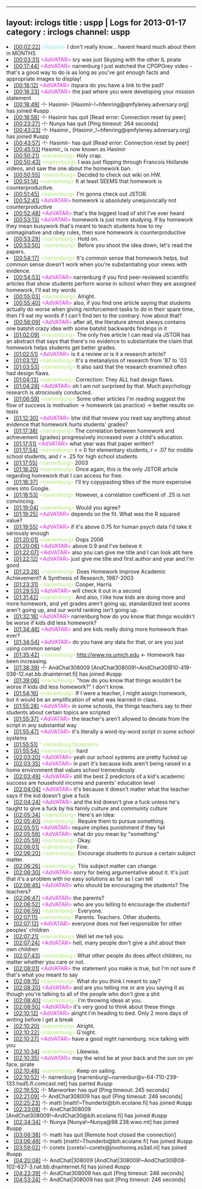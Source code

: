 
---
layout: irclogs
title : uspp | Logs for 2013-01-17
category : irclogs
channel: uspp
---
<li class="logitem"><a href="#00:02:22" name="00:02:22" class="time">[00:02:22]</a> <span class="person" style="color:#7deee6">&lt;itspara&gt;</span> I don't really know... havent heard much about them in MONTHS </li>
<li class="logitem"><a href="#00:03:31" name="00:03:31" class="time">[00:03:31]</a> <span class="person" style="color:#f51bf7">&lt;AdVATAR&gt;</span> sry was just Skyping with the other IL pirate </li>
<li class="logitem"><a href="#00:17:44" name="00:17:44" class="time">[00:17:44]</a> <span class="person" style="color:#f51bf7">&lt;AdVATAR&gt;</span> narrenburg I just watched the CPGPGrey video - that's a good way to do is as long as you've got enough facts and appropriate images to display! </li>
<li class="logitem"><a href="#00:18:12" name="00:18:12" class="time">[00:18:12]</a> <span class="person" style="color:#f51bf7">&lt;AdVATAR&gt;</span> itspara do you have a link to the pad? </li>
<li class="logitem"><a href="#00:18:23" name="00:18:23" class="time">[00:18:23]</a> <span class="person" style="color:#f51bf7">&lt;AdVATAR&gt;</span> the pad where you were developing your mission statement </li>
<li class="logitem"><a href="#00:18:49" name="00:18:49" class="time">[00:18:49]</a> -!- <span class="join">Hasimir-</span> [Hasimir-!~hfenring@qmfyleney.adversary.org] has joined #uspp </li>
<li class="logitem"><a href="#00:18:58" name="00:18:58" class="time">[00:18:58]</a> -!- <span class="quit">Hasimir</span> has quit [Read error: Connection reset by peer] </li>
<li class="logitem"><a href="#00:23:27" name="00:23:27" class="time">[00:23:27]</a> -!- <span class="quit">Nunya</span> has quit [Ping timeout: 264 seconds] </li>
<li class="logitem"><a href="#00:43:23" name="00:43:23" class="time">[00:43:23]</a> -!- <span class="join">Hasimir_</span> [Hasimir_!~hfenring@qmfyleney.adversary.org] has joined #uspp </li>
<li class="logitem"><a href="#00:43:57" name="00:43:57" class="time">[00:43:57]</a> -!- <span class="quit">Hasimir-</span> has quit [Read error: Connection reset by peer] </li>
<li class="logitem"><a href="#00:45:53" name="00:45:53" class="time">[00:45:53]</a> <span class="nick">Hasimir_</span> is now known as <span class="nick">Hasimir</span> </li>
<li class="logitem"><a href="#00:50:21" name="00:50:21" class="time">[00:50:21]</a> <span class="person" style="color:#a8ec6e">&lt;narrenburg&gt;</span> Holy crap. </li>
<li class="logitem"><a href="#00:50:43" name="00:50:43" class="time">[00:50:43]</a> <span class="person" style="color:#a8ec6e">&lt;narrenburg&gt;</span> I was just flipping through Francois Hollande videos, and saw the one about the homework ban. </li>
<li class="logitem"><a href="#00:50:55" name="00:50:55" class="time">[00:50:55]</a> <span class="person" style="color:#a8ec6e">&lt;narrenburg&gt;</span> Decided to check out wiki on HW. </li>
<li class="logitem"><a href="#00:51:14" name="00:51:14" class="time">[00:51:14]</a> <span class="person" style="color:#a8ec6e">&lt;narrenburg&gt;</span> It at least SEEMS that homework is counterproductive. </li>
<li class="logitem"><a href="#00:51:45" name="00:51:45" class="time">[00:51:45]</a> <span class="person" style="color:#a8ec6e">&lt;narrenburg&gt;</span> I'm gonna check out JSTOR. </li>
<li class="logitem"><a href="#00:52:41" name="00:52:41" class="time">[00:52:41]</a> <span class="person" style="color:#f51bf7">&lt;AdVATAR&gt;</span> homework is absolutely unequivocally not counterproductive </li>
<li class="logitem"><a href="#00:52:48" name="00:52:48" class="time">[00:52:48]</a> <span class="person" style="color:#f51bf7">&lt;AdVATAR&gt;</span> that's the biggest load of shit I've ever heard </li>
<li class="logitem"><a href="#00:53:13" name="00:53:13" class="time">[00:53:13]</a> <span class="person" style="color:#f51bf7">&lt;AdVATAR&gt;</span> homework is just more studying.  If by homework they mean busywork that's meant to teach students how to my unimaginative and obey rules, then sure homework is counterproductive </li>
<li class="logitem"><a href="#00:53:29" name="00:53:29" class="time">[00:53:29]</a> <span class="person" style="color:#a8ec6e">&lt;narrenburg&gt;</span> Hold on. </li>
<li class="logitem"><a href="#00:53:50" name="00:53:50" class="time">[00:53:50]</a> <span class="person" style="color:#a8ec6e">&lt;narrenburg&gt;</span> Before you shoot the idea down, let's read the papers. </li>
<li class="logitem"><a href="#00:54:17" name="00:54:17" class="time">[00:54:17]</a> <span class="person" style="color:#a8ec6e">&lt;narrenburg&gt;</span> It's common sense that homework helps, but common sense doesn't work when you're substantiating your views with evidence. </li>
<li class="logitem"><a href="#00:54:53" name="00:54:53" class="time">[00:54:53]</a> <span class="person" style="color:#f51bf7">&lt;AdVATAR&gt;</span> narrenburg if you find peer-reviewed scientific articles that show students perform worse in school when they are assigned homework, I'll eat my words </li>
<li class="logitem"><a href="#00:55:03" name="00:55:03" class="time">[00:55:03]</a> <span class="person" style="color:#a8ec6e">&lt;narrenburg&gt;</span> Alright. </li>
<li class="logitem"><a href="#00:55:40" name="00:55:40" class="time">[00:55:40]</a> <span class="person" style="color:#f51bf7">&lt;AdVATAR&gt;</span> also, if you find one article saying that students actually do worse when giving reinforcement tasks to do in their spare time, then I'll eat my words if I can't find ten to the contrary.  how about that? </li>
<li class="logitem"><a href="#00:56:09" name="00:56:09" class="time">[00:56:09]</a> <span class="person" style="color:#f51bf7">&lt;AdVATAR&gt;</span> after all, the literature almost always contains one batshit crazy idea with some batshit backwards findings in it </li>
<li class="logitem"><a href="#01:02:09" name="01:02:09" class="time">[01:02:09]</a> <span class="person" style="color:#a8ec6e">&lt;narrenburg&gt;</span> The only free article I can read via JSTOR has an abstract that says that there's no evidence to substantiate the claim that homework helps students get better grades. </li>
<li class="logitem"><a href="#01:02:51" name="01:02:51" class="time">[01:02:51]</a> <span class="person" style="color:#f51bf7">&lt;AdVATAR&gt;</span> is it a review or is it a research article? </li>
<li class="logitem"><a href="#01:03:12" name="01:03:12" class="time">[01:03:12]</a> <span class="person" style="color:#a8ec6e">&lt;narrenburg&gt;</span> It's a metanalysis of research from '87 to '03 </li>
<li class="logitem"><a href="#01:03:53" name="01:03:53" class="time">[01:03:53]</a> <span class="person" style="color:#a8ec6e">&lt;narrenburg&gt;</span> It also said that the research examined often had design flaws. </li>
<li class="logitem"><a href="#01:04:13" name="01:04:13" class="time">[01:04:13]</a> <span class="person" style="color:#a8ec6e">&lt;narrenburg&gt;</span> Correction: They ALL had design flaws. </li>
<li class="logitem"><a href="#01:04:29" name="01:04:29" class="time">[01:04:29]</a> <span class="person" style="color:#f51bf7">&lt;AdVATAR&gt;</span> oh I am not surprised by that.  Much psychology research is atrociously conducted. </li>
<li class="logitem"><a href="#01:06:59" name="01:06:59" class="time">[01:06:59]</a> <span class="person" style="color:#a8ec6e">&lt;narrenburg&gt;</span> Some other articles I'm reading suggest the flow of success is motivation -&gt; homework (as practice) -&gt; better results on tests </li>
<li class="logitem"><a href="#01:12:30" name="01:12:30" class="time">[01:12:30]</a> <span class="person" style="color:#f51bf7">&lt;AdVATAR&gt;</span> btw did that review you read say anything about evidence that homework hurts students' grades? </li>
<li class="logitem"><a href="#01:17:38" name="01:17:38" class="time">[01:17:38]</a> <span class="person" style="color:#a8ec6e">&lt;narrenburg&gt;</span> The correlation between homework and achievement (grades) progressively increased over a child's education. </li>
<li class="logitem"><a href="#01:17:51" name="01:17:51" class="time">[01:17:51]</a> <span class="person" style="color:#f51bf7">&lt;AdVATAR&gt;</span> what year was that paper written? </li>
<li class="logitem"><a href="#01:17:54" name="01:17:54" class="time">[01:17:54]</a> <span class="person" style="color:#a8ec6e">&lt;narrenburg&gt;</span> r = 0  for elementary students, r = .07 for middle school students, and r = .25 for high school students </li>
<li class="logitem"><a href="#01:17:55" name="01:17:55" class="time">[01:17:55]</a> <span class="person" style="color:#a8ec6e">&lt;narrenburg&gt;</span> 2003 </li>
<li class="logitem"><a href="#01:18:20" name="01:18:20" class="time">[01:18:20]</a> <span class="person" style="color:#a8ec6e">&lt;narrenburg&gt;</span> Once again, this is the only JSTOR article regarding homework that I can access for free. </li>
<li class="logitem"><a href="#01:18:37" name="01:18:37" class="time">[01:18:37]</a> <span class="person" style="color:#a8ec6e">&lt;narrenburg&gt;</span> I'll try copypasting titles of the more expensive ones into Google. </li>
<li class="logitem"><a href="#01:18:53" name="01:18:53" class="time">[01:18:53]</a> <span class="person" style="color:#a8ec6e">&lt;narrenburg&gt;</span> However, a correlation coefficient of .25 is not convincing. </li>
<li class="logitem"><a href="#01:19:04" name="01:19:04" class="time">[01:19:04]</a> <span class="person" style="color:#a8ec6e">&lt;narrenburg&gt;</span> Would you agree? </li>
<li class="logitem"><a href="#01:19:25" name="01:19:25" class="time">[01:19:25]</a> <span class="person" style="color:#f51bf7">&lt;AdVATAR&gt;</span> depends on the fit.  What was the R squared value? </li>
<li class="logitem"><a href="#01:19:55" name="01:19:55" class="time">[01:19:55]</a> <span class="person" style="color:#f51bf7">&lt;AdVATAR&gt;</span> if it's above 0.75 for human psych data I'd take it seriously enough </li>
<li class="logitem"><a href="#01:20:01" name="01:20:01" class="time">[01:20:01]</a> <span class="person" style="color:#a8ec6e">&lt;narrenburg&gt;</span> Oops 2006 </li>
<li class="logitem"><a href="#01:20:06" name="01:20:06" class="time">[01:20:06]</a> <span class="person" style="color:#f51bf7">&lt;AdVATAR&gt;</span> above 0.9 and I've believe it </li>
<li class="logitem"><a href="#01:22:07" name="01:22:07" class="time">[01:22:07]</a> <span class="person" style="color:#f51bf7">&lt;AdVATAR&gt;</span> also you can give me title and I can look atit here </li>
<li class="logitem"><a href="#01:22:12" name="01:22:12" class="time">[01:22:12]</a> <span class="person" style="color:#f51bf7">&lt;AdVATAR&gt;</span> just give me title and first author and year and I'm good </li>
<li class="logitem"><a href="#01:23:28" name="01:23:28" class="time">[01:23:28]</a> <span class="person" style="color:#a8ec6e">&lt;narrenburg&gt;</span> Does Homework Improve Academic Achievement? A Synthesis of Research, 1987-2003 </li>
<li class="logitem"><a href="#01:23:31" name="01:23:31" class="time">[01:23:31]</a> <span class="person" style="color:#a8ec6e">&lt;narrenburg&gt;</span> Cooper, Harris </li>
<li class="logitem"><a href="#01:29:53" name="01:29:53" class="time">[01:29:53]</a> <span class="person" style="color:#f51bf7">&lt;AdVATAR&gt;</span> will check it out in a second </li>
<li class="logitem"><a href="#01:31:42" name="01:31:42" class="time">[01:31:42]</a> <span class="person" style="color:#a8ec6e">&lt;narrenburg&gt;</span> And also, I like how kids are doing more and more homework, and yet grades aren't going up, standardized test scores aren't going up, and our world ranking isn't going up. </li>
<li class="logitem"><a href="#01:32:18" name="01:32:18" class="time">[01:32:18]</a> <span class="person" style="color:#f51bf7">&lt;AdVATAR&gt;</span> narrenburg how do you know that things wouldn't be worse if kids did less homework? </li>
<li class="logitem"><a href="#01:34:46" name="01:34:46" class="time">[01:34:46]</a> <span class="person" style="color:#f51bf7">&lt;AdVATAR&gt;</span> and are kids really doing more homework than ever? </li>
<li class="logitem"><a href="#01:34:54" name="01:34:54" class="time">[01:34:54]</a> <span class="person" style="color:#f51bf7">&lt;AdVATAR&gt;</span> do you have any data for that, or are you just using common sense/ </li>
<li class="logitem"><a href="#01:35:42" name="01:35:42" class="time">[01:35:42]</a> <span class="person" style="color:#a8ec6e">&lt;narrenburg&gt;</span> <a href="http://www.ns.umich.edu/Releases/2004/Nov04/teen_time_report.pdf" target="_blank">http://www.ns.umich.edu</a> &lt;- Homework has been increasing. </li>
<li class="logitem"><a href="#01:38:39" name="01:38:39" class="time">[01:38:39]</a> -!- <span class="join">AndChat308009</span> [AndChat308009!~AndChat30@10-419-036-12.nat.bb.dnainternet.fi] has joined #uspp </li>
<li class="logitem"><a href="#01:39:06" name="01:39:06" class="time">[01:39:06]</a> <span class="person" style="color:#a8ec6e">&lt;narrenburg&gt;</span> "how do you know that things wouldn't be worse if kids did less homework?" I don't know. </li>
<li class="logitem"><a href="#01:54:16" name="01:54:16" class="time">[01:54:16]</a> <span class="person" style="color:#a8ec6e">&lt;narrenburg&gt;</span> If I were a teacher, I might assign homework, but it would be an amplification of what was learned in class. </li>
<li class="logitem"><a href="#01:55:28" name="01:55:28" class="time">[01:55:28]</a> <span class="person" style="color:#f51bf7">&lt;AdVATAR&gt;</span> in some schools, the things teachers say to their students about certain topics are scripted </li>
<li class="logitem"><a href="#01:55:37" name="01:55:37" class="time">[01:55:37]</a> <span class="person" style="color:#f51bf7">&lt;AdVATAR&gt;</span> the teacher's aren't allowed to deviate from the script in any substantial way </li>
<li class="logitem"><a href="#01:55:47" name="01:55:47" class="time">[01:55:47]</a> <span class="person" style="color:#f51bf7">&lt;AdVATAR&gt;</span> it's literally a word-by-word script in some school systems </li>
<li class="logitem"><a href="#01:55:51" name="01:55:51" class="time">[01:55:51]</a> <span class="person" style="color:#a8ec6e">* narrenburg facepalms</span> </li>
<li class="logitem"><a href="#01:55:54" name="01:55:54" class="time">[01:55:54]</a> <span class="person" style="color:#a8ec6e">&lt;narrenburg&gt;</span> hard </li>
<li class="logitem"><a href="#02:03:20" name="02:03:20" class="time">[02:03:20]</a> <span class="person" style="color:#f51bf7">&lt;AdVATAR&gt;</span> yeah our school systems are pretty fucked up </li>
<li class="logitem"><a href="#02:03:35" name="02:03:35" class="time">[02:03:35]</a> <span class="person" style="color:#f51bf7">&lt;AdVATAR&gt;</span> in part it's because kids aren't being raised in a home environment that values school tremendously </li>
<li class="logitem"><a href="#02:03:49" name="02:03:49" class="time">[02:03:49]</a> <span class="person" style="color:#f51bf7">&lt;AdVATAR&gt;</span> still the best 2 predictors of a kid's academic success are household income and parents' education level </li>
<li class="logitem"><a href="#02:04:04" name="02:04:04" class="time">[02:04:04]</a> <span class="person" style="color:#f51bf7">&lt;AdVATAR&gt;</span> it's because it doesn't matter what the teacher says if the kid doesn't give a fuck </li>
<li class="logitem"><a href="#02:04:24" name="02:04:24" class="time">[02:04:24]</a> <span class="person" style="color:#f51bf7">&lt;AdVATAR&gt;</span> and the kid doesn't give a fuck unless he's taught to give a fuck by his family culture and community culture </li>
<li class="logitem"><a href="#02:05:34" name="02:05:34" class="time">[02:05:34]</a> <span class="person" style="color:#a8ec6e">&lt;narrenburg&gt;</span> Here's an idea: </li>
<li class="logitem"><a href="#02:05:40" name="02:05:40" class="time">[02:05:40]</a> <span class="person" style="color:#a8ec6e">&lt;narrenburg&gt;</span> Require them to pursue something. </li>
<li class="logitem"><a href="#02:05:51" name="02:05:51" class="time">[02:05:51]</a> <span class="person" style="color:#f51bf7">&lt;AdVATAR&gt;</span> require implies punishment if they fail </li>
<li class="logitem"><a href="#02:05:59" name="02:05:59" class="time">[02:05:59]</a> <span class="person" style="color:#f51bf7">&lt;AdVATAR&gt;</span> what do you mean by "something" </li>
<li class="logitem"><a href="#02:05:59" name="02:05:59" class="time">[02:05:59]</a> <span class="person" style="color:#a8ec6e">&lt;narrenburg&gt;</span> Okay. </li>
<li class="logitem"><a href="#02:06:01" name="02:06:01" class="time">[02:06:01]</a> <span class="person" style="color:#a8ec6e">&lt;narrenburg&gt;</span> Fine. </li>
<li class="logitem"><a href="#02:06:20" name="02:06:20" class="time">[02:06:20]</a> <span class="person" style="color:#a8ec6e">&lt;narrenburg&gt;</span> Encourage students to pursue a certain subject matter. </li>
<li class="logitem"><a href="#02:06:26" name="02:06:26" class="time">[02:06:26]</a> <span class="person" style="color:#a8ec6e">&lt;narrenburg&gt;</span> This subject matter can change. </li>
<li class="logitem"><a href="#02:06:30" name="02:06:30" class="time">[02:06:30]</a> <span class="person" style="color:#f51bf7">&lt;AdVATAR&gt;</span> sorry for being argumentative about it.  It's just that it's a problem with no easy solutions as far as I can tell </li>
<li class="logitem"><a href="#02:06:45" name="02:06:45" class="time">[02:06:45]</a> <span class="person" style="color:#f51bf7">&lt;AdVATAR&gt;</span> who should be encouraging the students?  The teachers? </li>
<li class="logitem"><a href="#02:06:47" name="02:06:47" class="time">[02:06:47]</a> <span class="person" style="color:#f51bf7">&lt;AdVATAR&gt;</span> the parents? </li>
<li class="logitem"><a href="#02:06:52" name="02:06:52" class="time">[02:06:52]</a> <span class="person" style="color:#f51bf7">&lt;AdVATAR&gt;</span> who are you telling to encourage the students? </li>
<li class="logitem"><a href="#02:06:59" name="02:06:59" class="time">[02:06:59]</a> <span class="person" style="color:#a8ec6e">&lt;narrenburg&gt;</span> Everyone. </li>
<li class="logitem"><a href="#02:07:11" name="02:07:11" class="time">[02:07:11]</a> <span class="person" style="color:#a8ec6e">&lt;narrenburg&gt;</span> Parents. Teachers. Other students. </li>
<li class="logitem"><a href="#02:07:12" name="02:07:12" class="time">[02:07:12]</a> <span class="person" style="color:#f51bf7">&lt;AdVATAR&gt;</span> everyone does not feel responsible for other peoples' children </li>
<li class="logitem"><a href="#02:07:21" name="02:07:21" class="time">[02:07:21]</a> <span class="person" style="color:#a8ec6e">&lt;narrenburg&gt;</span> Well let me tell you. </li>
<li class="logitem"><a href="#02:07:24" name="02:07:24" class="time">[02:07:24]</a> <span class="person" style="color:#f51bf7">&lt;AdVATAR&gt;</span> hell, many people don't give a shit about their own children </li>
<li class="logitem"><a href="#02:07:43" name="02:07:43" class="time">[02:07:43]</a> <span class="person" style="color:#a8ec6e">&lt;narrenburg&gt;</span> What other people do does affect children, no matter whether you care or not. </li>
<li class="logitem"><a href="#02:08:01" name="02:08:01" class="time">[02:08:01]</a> <span class="person" style="color:#f51bf7">&lt;AdVATAR&gt;</span> the statement you make is true, but I'm not sure if that's what you meant to say </li>
<li class="logitem"><a href="#02:08:15" name="02:08:15" class="time">[02:08:15]</a> <span class="person" style="color:#a8ec6e">&lt;narrenburg&gt;</span> What do you think I meant to say? </li>
<li class="logitem"><a href="#02:08:20" name="02:08:20" class="time">[02:08:20]</a> <span class="person" style="color:#f51bf7">&lt;AdVATAR&gt;</span> and are you telling me or are you saying it as though you're talking to all of the people who don't give a shit </li>
<li class="logitem"><a href="#02:08:40" name="02:08:40" class="time">[02:08:40]</a> <span class="person" style="color:#a8ec6e">&lt;narrenburg&gt;</span> I'm throwing ideas at you. </li>
<li class="logitem"><a href="#02:08:50" name="02:08:50" class="time">[02:08:50]</a> <span class="person" style="color:#f51bf7">&lt;AdVATAR&gt;</span> it's very good to think about these things </li>
<li class="logitem"><a href="#02:10:12" name="02:10:12" class="time">[02:10:12]</a> <span class="person" style="color:#f51bf7">&lt;AdVATAR&gt;</span> alright I'm heading to bed.  Only 2 more days of writing before I get a break </li>
<li class="logitem"><a href="#02:10:20" name="02:10:20" class="time">[02:10:20]</a> <span class="person" style="color:#a8ec6e">&lt;narrenburg&gt;</span> Alright. </li>
<li class="logitem"><a href="#02:10:22" name="02:10:22" class="time">[02:10:22]</a> <span class="person" style="color:#a8ec6e">&lt;narrenburg&gt;</span> G'night. </li>
<li class="logitem"><a href="#02:10:27" name="02:10:27" class="time">[02:10:27]</a> <span class="person" style="color:#f51bf7">&lt;AdVATAR&gt;</span> have a good night narrenburg.  nice talking with you </li>
<li class="logitem"><a href="#02:10:34" name="02:10:34" class="time">[02:10:34]</a> <span class="person" style="color:#a8ec6e">&lt;narrenburg&gt;</span> Likewise. </li>
<li class="logitem"><a href="#02:10:35" name="02:10:35" class="time">[02:10:35]</a> <span class="person" style="color:#f51bf7">&lt;AdVATAR&gt;</span> may the wind be at your back and the sun on yer face, pirate </li>
<li class="logitem"><a href="#02:10:48" name="02:10:48" class="time">[02:10:48]</a> <span class="person" style="color:#a8ec6e">&lt;narrenburg&gt;</span> Keep on sailing. </li>
<li class="logitem"><a href="#02:10:52" name="02:10:52" class="time">[02:10:52]</a> -!- <span class="part">narrenburg</span> [narrenburg!~narrenbur@v-64-710-239-133.hsd5.fl.comcast.net] has parted #uspp </li>
<li class="logitem"><a href="#02:19:53" name="02:19:53" class="time">[02:19:53]</a> -!- <span class="quit">Manworker</span> has quit [Ping timeout: 245 seconds] </li>
<li class="logitem"><a href="#02:21:09" name="02:21:09" class="time">[02:21:09]</a> -!- <span class="quit">AndChat308009</span> has quit [Ping timeout: 246 seconds] </li>
<li class="logitem"><a href="#02:25:23" name="02:25:23" class="time">[02:25:23]</a> -!- <span class="join">matti</span> [matti!~Thunderbi@bih.ecolane.fi] has joined #uspp </li>
<li class="logitem"><a href="#02:33:08" name="02:33:08" class="time">[02:33:08]</a> -!- <span class="join">AndChat308009</span> [AndChat308009!~AndChat30@bih.ecolane.fi] has joined #uspp </li>
<li class="logitem"><a href="#02:34:34" name="02:34:34" class="time">[02:34:34]</a> -!- <span class="join">Nunya</span> [Nunya!~Nunya@98.238.wwo.mt] has joined #uspp </li>
<li class="logitem"><a href="#03:06:38" name="03:06:38" class="time">[03:06:38]</a> -!- <span class="quit">matti</span> has quit [Remote host closed the connection] </li>
<li class="logitem"><a href="#03:06:48" name="03:06:48" class="time">[03:06:48]</a> -!- <span class="join">matti</span> [matti!~Thunderbi@bih.ecolane.fi] has joined #uspp </li>
<li class="logitem"><a href="#03:59:02" name="03:59:02" class="time">[03:59:02]</a> -!- <span class="join">coretx</span> [coretx!~coretx@jnvohonnq.xs3all.nl] has joined #uspp </li>
<li class="logitem"><a href="#04:20:08" name="04:20:08" class="time">[04:20:08]</a> -!- <span class="join">AndChat|308009</span> [AndChat|308009!~AndChat30@08-102-627-3.nat.bb.dnainternet.fi] has joined #uspp </li>
<li class="logitem"><a href="#04:23:39" name="04:23:39" class="time">[04:23:39]</a> -!- <span class="quit">AndChat308009</span> has quit [Ping timeout: 246 seconds] </li>
<li class="logitem"><a href="#04:53:24" name="04:53:24" class="time">[04:53:24]</a> -!- <span class="quit">AndChat|308009</span> has quit [Ping timeout: 246 seconds] </li>


